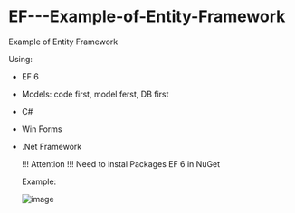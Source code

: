 # EF---Example-of-Entity-Framework
Example of Entity Framework

Using:
- EF 6
- Models: code first, model ferst, DB first
- C#
- Win Forms
- .Net Framework

  !!! Attention !!!
  Need to instal Packages EF 6 in NuGet 

  Example:

  ![image](https://github.com/user-attachments/assets/bc371bdf-0c80-47e4-a8e0-c0640689f622)

